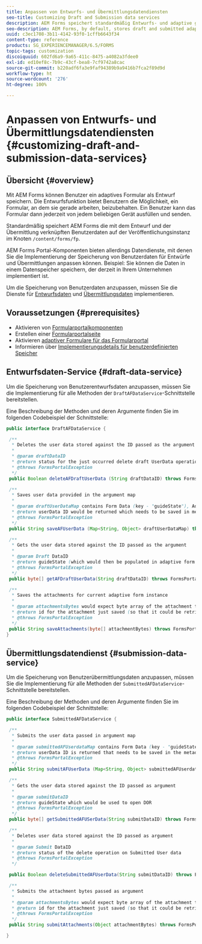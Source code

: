 ```yaml
---
title: Anpassen von Entwurfs- und Übermittlungsdatendiensten
seo-title: Customizing Draft and Submission data services
description: AEM Forms speichert standardmäßig Entwurfs- und adaptive gesendete Formulare in einem Standardknoten auf der Veröffentlichungsinstanz. Sie können die Entwurfs- und Übermittlungsdatendienste von AEM Forms allerdings konfigurieren, um die Speicherung von Entwurfs- und gesendeten adaptiven Formularen anzupassen.
seo-description: AEM Forms, by default, stores draft and submitted adaptive forms in a default node on the Publish instance. However, you can configure the draft and submission data services of AEM Forms to customize the storage of draft and submitted adaptive forms.
uuid: c3ec1708-3b11-4142-93f0-1cffb6643f34
content-type: reference
products: SG_EXPERIENCEMANAGER/6.5/FORMS
topic-tags: customization
discoiquuid: 602fd6a9-9a65-411c-8475-a4082a3fdee0
exl-id: ed10ef8c-7b9c-43cf-bea8-7cf9742a8cac
source-git-commit: b220adf6fa3e9faf94389b9a9416b7fca2f89d9d
workflow-type: ht
source-wordcount: '276'
ht-degree: 100%

---
```


# Anpassen von Entwurfs- und Übermittlungsdatendiensten {#customizing-draft-and-submission-data-services}

## Übersicht {#overview}

Mit AEM Forms können Benutzer ein adaptives Formular als Entwurf speichern. Die Entwurfsfunktion bietet Benutzern die Möglichkeit, ein Formular, an dem sie gerade arbeiten, beizubehalten. Ein Benutzer kann das Formular dann jederzeit von jedem beliebigen Gerät ausfüllen und senden.

Standardmäßig speichert AEM Forms die mit dem Entwurf und der Übermittlung verknüpften Benutzerdaten auf der Veröffentlichungsinstanz im Knoten `/content/forms/fp`.

AEM Forms Portal-Komponenten bieten allerdings Datendienste, mit denen Sie die Implementierung der Speicherung von Benutzerdaten für Entwürfe und Übermittlungen anpassen können. Beispiel: Sie können die Daten in einem Datenspeicher speichern, der derzeit in Ihrem Unternehmen implementiert ist.

Um die Speicherung von Benutzerdaten anzupassen, müssen Sie die Dienste für [Entwurfsdaten](/help/forms/using/custom-draft-submission-data-services.md#p-draft-data-service-p) und [Übermittlungsdaten](/help/forms/using/custom-draft-submission-data-services.md#p-submission-data-service-p) implementieren.

## Voraussetzungen {#prerequisites}

* Aktivieren von [Formularportalkomponenten](/help/forms/using/enabling-forms-portal-components.md)
* Erstellen einer [Formularportalseite](/help/forms/using/creating-form-portal-page.md)
* Aktivieren [adaptiver Formulare für das Formularportal](/help/forms/using/draft-submission-component.md)
* Informieren über [Implementierungsdetails für benutzerdefinierten Speicher](/help/forms/using/draft-submission-component.md#customizing-the-storage)

## Entwurfsdaten-Service {#draft-data-service}

Um die Speicherung von Benutzerentwurfsdaten anzupassen, müssen Sie die Implementierung für alle Methoden der `DraftAFDataService`-Schnittstelle bereitstellen.

Eine Beschreibung der Methoden und deren Argumente finden Sie im folgenden Codebeispiel der Schnittstelle:

```java
public interface DraftAFDataService {

 /**
  * Deletes the user data stored against the ID passed as the argument
  *
  * @param draftDataID
  * @return status for the just occurred delete draft UserData operation
  * @throws FormsPortalException
  */
 public Boolean deleteAFDraftUserData (String draftDataID) throws FormsPortalException;

 /**
  * Saves user data provided in the argument map
  *
  * @param draftUserDataMap contains Form Data (key - "guideState"), Adaptive Form Name (Key - "guideName"), and Draft DataID (Key - "userDataID") in case of update
  * @return userData ID would be returned which needs to be saved in metadata node
  * @throws FormsPortalException
  */
 public String saveAFUserData (Map<String, Object> draftUserDataMap) throws FormsPortalException;

 /**
  * Gets the user data stored against the ID passed as the argument
  *
  * @param Draft DataID
  * @return guideState (which would then be populated in adaptive form to reload the draft) which is stored against draftDataID
  * @throws FormsPortalException
  */
 public byte[] getAFDraftUserData(String draftDataID) throws FormsPortalException;

 /**
  * Saves the attachments for current adaptive form instance
  *
  * @param attachmentsBytes would expect byte array of the attachment to be saved
  * @return id for the attachment just saved (so that it could be retrieved later)
  * @throws FormsPortalException
  */
 public String saveAttachments(byte[] attachmentBytes) throws FormsPortalException;
}
```

## Übermittlungsdatendienst {#submission-data-service}

Um die Speicherung von Benutzerübermittlungsdaten anzupassen, müssen Sie die Implementierung für alle Methoden der `SubmittedAFDataService`-Schnittstelle bereitstellen.

Eine Beschreibung der Methoden und deren Argumente finden Sie im folgenden Codebeispiel der Schnittstelle:

```java
public interface SubmittedAFDataService {

 /**
  * Submits the user data passed in argument map
  *
  * @param submittedAFUserdataMap contains Form Data (key - "guideState"), Adaptive Form Name (Key - "guideName"), and Draft DataID (Key - "userDataID")
  * @return userData ID is returned that needs to be saved in the metadata node
  * @throws FormsPortalException
  */
 public String submitAFUserData (Map<String, Object> submittedAFUserdataMap) throws FormsPortalException;

 /**
  * Gets the user data stored against the ID passed as argument
  *
  * @param submitDataID
  * @return guideState which would be used to open DOR
  * @throws FormsPortalException
  */
 public byte[] getSubmittedAFUSerData(String submitDataID) throws FormsPortalException;

 /**
  * Deletes user data stored against the ID passed as argument
  *
  * @param Submit DataID
  * @return status of the delete operation on Submitted User data
  * @throws FormsPortalException
  */

 public Boolean deleteSubmittedAFUserData(String submitDataID) throws FormsPortalException;

 /**
  * Submits the attachment bytes passed as argument
  *
  * @param attachmentsBytes would expect byte array of the attachment to be saved
  * @return id for the attachment just saved (so that it could be retrieved later)
  * @throws FormsPortalException
  */
 public String submitAttachments(Object attachmentBytes) throws FormsPortalException;

}
```
